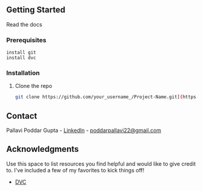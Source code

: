 



<!-- GETTING STARTED -->
## Getting Started

Read the docs

### Prerequisites


  ```
  install git
  install dvc
  
  ```

### Installation




1. Clone the repo
   ```sh
   git clone https://github.com/your_username_/Project-Name.git](https://github.com/pallavi-poddar/DVC-demo.git
   ```




<!-- CONTACT -->
## Contact

Pallavi Poddar Gupta - [LinkedIn]() - poddarpallavi22@gmail.com



<!-- ACKNOWLEDGMENTS -->
## Acknowledgments

Use this space to list resources you find helpful and would like to give credit to. I've included a few of my favorites to kick things off!

* [DVC](https://dvc.org)




